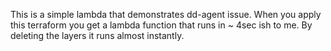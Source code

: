 This is a simple lambda that demonstrates dd-agent issue.
When you apply this terraform you get a lambda function that runs in ~ 4sec ish to me.
By deleting the layers it runs almost instantly.